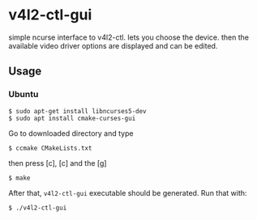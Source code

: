 # v4l2-ctl-gui
simple ncurse interface to v4l2-ctl. lets you choose the device. 
then the available video driver options are displayed and can be edited.

## Usage

### Ubuntu
    $ sudo apt-get install libncurses5-dev
    $ sudo apt install cmake-curses-gui

Go to downloaded directory and type

    $ ccmake CMakeLists.txt
    
then press [c], [c] and the [g]

    $ make

After that, `v4l2-ctl-gui` executable should be generated. Run that with:

    $ ./v4l2-ctl-gui
